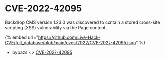 # CVE-2022-42095

Backdrop CMS version 1.23.0 was discovered to contain a stored cross-site scripting (XSS) vulnerability via the Page content.

{% embed url="https://github.com/Live-Hack-CVE/full_database/blob/main/cves/2022/CVE-2022-42095.json" %}


* bypazs ~> [CVE-2022-42095](https://www.alice-snow.ru/2022/database/cve-2022-42095/cve-2022-42095-bypazs)